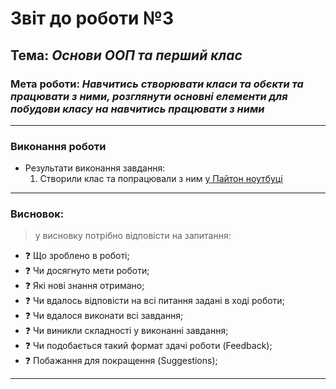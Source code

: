 # Звіт до роботи №3
## Тема: _Основи ООП та перший клас_
### Мета роботи: _Навчитись створювати класи та обєкти та працювати з ними, розглянути основні елементи для побудови класу на навчитись працювати з ними_

---
### Виконання роботи
* Результати виконання завдання:
    1. Створили клас та попрацювали з ним [у Пайтон ноутбуці](3.ipynb)

---
### Висновок:
> у висновку потрібно відповісти на запитання:

- :question: Що зроблено в роботі;
- :question: Чи досягнуто мети роботи;
- :question: Які нові знання отримано;
- :question: Чи вдалось відповісти на всі питання задані в ході роботи;
- :question: Чи вдалося виконати всі завдання;
- :question: Чи виникли складності у виконанні завдання;
- :question: Чи подобається такий формат здачі роботи (Feedback);
- :question: Побажання для покращення (Suggestions);

---